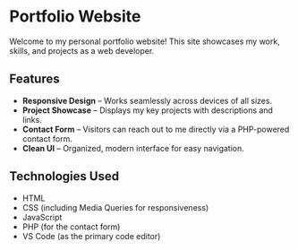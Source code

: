 # Portfolio Website

Welcome to my personal portfolio website! This site showcases my work, skills, and projects as a web developer.

## Features

- **Responsive Design** – Works seamlessly across devices of all sizes.
- **Project Showcase** – Displays my key projects with descriptions and links.
- **Contact Form** – Visitors can reach out to me directly via a PHP-powered contact form.
- **Clean UI** – Organized, modern interface for easy navigation.

## Technologies Used

- HTML
- CSS (including Media Queries for responsiveness)
- JavaScript
- PHP (for the contact form)
- VS Code (as the primary code editor)

